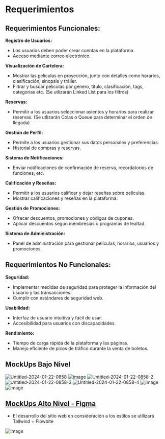 # Requerimientos

## Requerimientos Funcionales:

**Registro de Usuarios:**

- Los usuarios deben poder crear cuentas en la plataforma.
- Acceso mediante correo electrónico.

**Visualización de Cartelera:**

- Mostrar las películas en proyección, junto con detalles como horarios, clasificación, sinopsis y tráiler.
- Filtrar y buscar películas por género, título, clasificación, tags, categorias etc. (Se utlizarán Linked List para los filtros)

**Reservas:**

- Permitir a los usuarios seleccionar asientos y horarios para realizar reservas. (Se utlizarán Colas o Queue para determinar el orden de llegada)

**Gestión de Perfil:**

- Permite a los usuarios gestionar sus datos personales y preferencias.
- Historial de compras y reservas.

**Sistema de Notificaciones:**

- Enviar notificaciones de confirmación de reserva, recordatorios de funciones, etc.

**Calificación y Reseñas:**

- Permitir a los usuarios calificar y dejar reseñas sobre películas.
- Mostrar calificaciones y reseñas en la plataforma.

**Gestión de Promociones:**

- Ofrecer descuentos, promociones y códigos de cupones.
- Aplicar descuentos según membresías o programas de lealtad.

**Sistema de Administración:**

- Panel de administración para gestionar películas, horarios, usuarios y promociones.

## Requerimientos No Funcionales:

**Seguridad:**

- Implementar medidas de seguridad para proteger la información del usuario y las transacciones.
- Cumplir con estándares de seguridad web.

**Usabilidad:**

- Interfaz de usuario intuitiva y fácil de usar.
- Accesibilidad para usuarios con discapacidades.

**Rendimiento:**

- Tiempo de carga rápida de la plataforma y las páginas.
- Manejo eficiente de picos de tráfico durante la venta de boletos.


## MockUps Bajo Nivel
![Untitled-2024-01-22-0858](https://github.com/camilohreina/homeworks/assets/59514545/b8b7ed65-c13d-4abf-9cdb-1375cbba7812)
![image](https://github.com/camilohreina/homeworks/assets/59514545/2676b277-89dd-40c9-bda1-178b4f41fcd0)
![Untitled-2024-01-22-0858-2](https://github.com/camilohreina/homeworks/assets/59514545/b2d09a80-084e-4562-9145-e97107a3a6bd)
![Untitled-2024-01-22-0858-3](https://github.com/camilohreina/homeworks/assets/59514545/7fb68d43-1f0f-4ae5-a900-e39a73d363e1)
![Untitled-2024-01-22-0858-4](https://github.com/camilohreina/homeworks/assets/59514545/ca40270f-897c-4b93-a259-b34cf315925a)
![image](https://github.com/camilohreina/homeworks/assets/59514545/7960510d-bd47-4a4c-bba2-b64a3ba7204a)
![image](https://github.com/camilohreina/homeworks/assets/59514545/5afd0c38-2433-4b11-beed-a0793b2c6f0d)

## [MockUps Alto Nivel - Figma](https://www.figma.com/file/60ldf4eqIugvoevAlXAjTf/Untitled?type=design&node-id=0%3A1&mode=design&t=oNj5f8gyYbgMA43G-1)
- El desarrollo del sitio web en consideración a los estilos se utilizará Tailwind + Flowbite
  
![image](https://github.com/camilohreina/homeworks/assets/59514545/30706819-4b04-4294-8dc2-1e94b3b758e7)


